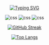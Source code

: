 <div align="center">

  [![Typing SVG](https://readme-typing-svg.demolab.com?font=Fira+Code&pause=1000&width=435&lines=Best+Java+Developer;Intellij+Idea+Wizard;Pro+Minecraft+Player)](https://git.io/typing-svg)

  <img src="https://img.shields.io/badge/Knows-Java-blue?logo=javalogoColor=warning&color=blue" alt="css">
  
  <img src="https://img.shields.io/badge/Knows-Linux-blue?logo=linux&logoColor=warning&color=orange" alt="css">

  <img src="https://img.shields.io/badge/Knows-Python-blue?logo=python&logoColor=warning&color=yellow" alt="css">
  
  [![GitHub Streak](http://github-readme-streak-stats.herokuapp.com?user=thepizzaedition&theme=dark&background=000000)](https://git.io/streak-stats)

  [![Top Langs](https://github-readme-stats.vercel.app/api/top-langs/?username=thepizzaedition&layout=compact&theme=vision-friendly-dark)](https://github.com/anuraghazra/github-readme-stats)

</div>
